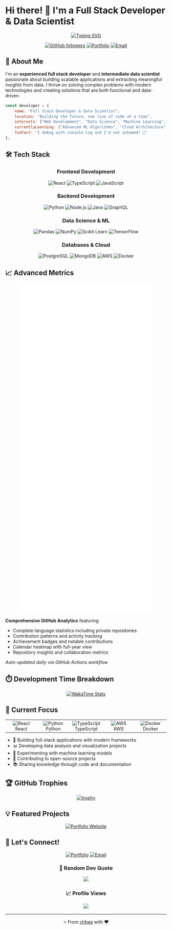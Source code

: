 # Hi there! 👋 I'm a Full Stack Developer & Data Scientist

<div align="center">
  
[![Typing SVG](https://readme-typing-svg.herokuapp.com?font=Fira+Code&pause=1000&color=F75C7E&center=true&vCenter=true&width=435&lines=Full+Stack+Developer;Data+Scientist;Machine+Learning+Engineer;Always+learning+new+things)](https://git.io/typing-svg)

[![GitHub followers](https://img.shields.io/github/followers/chhag?style=social)](https://github.com/chhag)
[![Portfolio](https://img.shields.io/badge/-Portfolio-FF7139?style=flat&logo=Firefox-Browser&logoColor=white)](https://chhag.github.io)
[![Email](https://img.shields.io/badge/-Email-D14836?style=flat&logo=gmail&logoColor=white)](mailto:gaurav.chhabra@gmail.com)

</div>

## 🚀 About Me

I'm an **experienced full stack developer** and **intermediate data scientist** passionate about building scalable applications and extracting meaningful insights from data. I thrive on solving complex problems with modern technologies and creating solutions that are both functional and data-driven.

```javascript
const developer = {
    name: "Full Stack Developer & Data Scientist",
    location: "Building the future, one line of code at a time",
    interests: ["Web Development", "Data Science", "Machine Learning", "Open Source"],
    currentlyLearning: ["Advanced ML Algorithms", "Cloud Architecture", "DevOps"],
    funFact: "I debug with console.log and I'm not ashamed! 🐛"
};
```

## 🛠️ Tech Stack

<div align="center">

### Frontend Development
![React](https://img.shields.io/badge/-React-61DAFB?style=for-the-badge&logo=react&logoColor=white)
![TypeScript](https://img.shields.io/badge/-TypeScript-3178C6?style=for-the-badge&logo=typescript&logoColor=white)
![JavaScript](https://img.shields.io/badge/-JavaScript-F7DF1E?style=for-the-badge&logo=javascript&logoColor=black)

### Backend Development
![Python](https://img.shields.io/badge/-Python-3776AB?style=for-the-badge&logo=python&logoColor=white)
![Node.js](https://img.shields.io/badge/-Node.js-339933?style=for-the-badge&logo=node.js&logoColor=white)
![Java](https://img.shields.io/badge/-Java-007396?style=for-the-badge&logo=java&logoColor=white)
![GraphQL](https://img.shields.io/badge/-GraphQL-E10098?style=for-the-badge&logo=graphql&logoColor=white)

### Data Science & ML
![Pandas](https://img.shields.io/badge/-Pandas-150458?style=for-the-badge&logo=pandas&logoColor=white)
![NumPy](https://img.shields.io/badge/-NumPy-013243?style=for-the-badge&logo=numpy&logoColor=white)
![Scikit Learn](https://img.shields.io/badge/-Scikit%20Learn-F7931E?style=for-the-badge&logo=scikit-learn&logoColor=white)
![TensorFlow](https://img.shields.io/badge/-TensorFlow-FF6F00?style=for-the-badge&logo=tensorflow&logoColor=white)

### Databases & Cloud
![PostgreSQL](https://img.shields.io/badge/-PostgreSQL-336791?style=for-the-badge&logo=postgresql&logoColor=white)
![MongoDB](https://img.shields.io/badge/-MongoDB-47A248?style=for-the-badge&logo=mongodb&logoColor=white)
![AWS](https://img.shields.io/badge/-AWS-232F3E?style=for-the-badge&logo=amazon-aws&logoColor=white)
![Docker](https://img.shields.io/badge/-Docker-2496ED?style=for-the-badge&logo=docker&logoColor=white)

</div>

## 📈 Advanced Metrics

<div align="center">

![Metrics](https://github.com/chhag/chhag/blob/main/github-metrics.svg)

</div>

**Comprehensive GitHub Analytics** featuring:
- Complete language statistics including private repositories
- Contribution patterns and activity tracking
- Achievement badges and notable contributions
- Calendar heatmap with full-year view
- Repository insights and collaboration metrics

*Auto-updated daily via GitHub Actions workflow*

## ⏱️ Development Time Breakdown

<div align="center">

[![WakaTime Stats](https://github-readme-stats.vercel.app/api/wakatime?username=chhag&theme=algolia)](https://wakatime.com/@chhag)

</div>

## 🎯 Current Focus

<table>
  <tr>
    <td align="center" width="96">
      <img src="https://techstack-generator.vercel.app/react-icon.svg" alt="React" width="65" height="65" />
      <br>React
    </td>
    <td align="center" width="96">
      <img src="https://techstack-generator.vercel.app/python-icon.svg" alt="Python" width="65" height="65" />
      <br>Python
    </td>
    <td align="center" width="96">
      <img src="https://techstack-generator.vercel.app/ts-icon.svg" alt="TypeScript" width="65" height="65" />
      <br>TypeScript
    </td>
    <td align="center" width="96">
      <img src="https://techstack-generator.vercel.app/aws-icon.svg" alt="AWS" width="65" height="65" />
      <br>AWS
    </td>
    <td align="center" width="96">
      <img src="https://techstack-generator.vercel.app/docker-icon.svg" alt="Docker" width="65" height="65" />
      <br>Docker
    </td>
  </tr>
</table>

- 🔭 Building full-stack applications with modern frameworks
- 📊 Developing data analysis and visualization projects
- 🤖 Experimenting with machine learning models
- 🌱 Contributing to open-source projects
- 📚 Sharing knowledge through code and documentation

## 🏆 GitHub Trophies

<div align="center">

[![trophy](https://github-profile-trophy.vercel.app/?username=chhag&theme=algolia&column=7)](https://github.com/ryo-ma/github-profile-trophy)

</div>

## 💡 Featured Projects

<div align="center">

[![Portfolio Website](https://img.shields.io/badge/-Portfolio%20Website-1e1e2e?style=for-the-badge&logo=github&logoColor=white)](https://chhag.github.io)

</div>

## 🤝 Let's Connect!

<div align="center">

[![Portfolio](https://img.shields.io/badge/Portfolio-FF7139?style=for-the-badge&logo=Firefox-Browser&logoColor=white)](https://chhag.github.io)
[![Email](https://img.shields.io/badge/Email-D14836?style=for-the-badge&logo=gmail&logoColor=white)](mailto:gaurav.chhabra@gmail.com)

</div>

<div align="center">

### 💭 Random Dev Quote
![](https://quotes-github-readme.vercel.app/api?type=horizontal&theme=radical)

### 📈 Profile Views
![](https://komarev.com/ghpvc/?username=chhag&color=blueviolet&style=for-the-badge)

</div>

---

<div align="center">

⭐️ From [chhag](https://github.com/chhag) with ❤️

</div>
</div>
